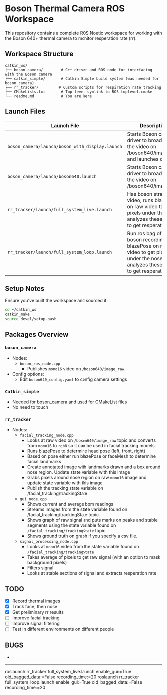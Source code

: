 
# Boson Thermal Camera ROS Workspace

This repository contains a complete ROS Noetic workspace for working with the Boson 640+ thermal camera to monitor resperation rate (rr).

## Workspace Structure
```
catkin_ws/
├── boson_camera/        # C++ driver and ROS node for interfacing with the Boson camera
├── catkin_simple/       # Catkin Simple build system (was needed for boson_camera)
├── rr_tracker/         # Custom scripts for respiration rate tracking
├── CMakeLists.txt       # Top-level symlink to ROS toplevel.cmake
└── readme.md            # You are here
```

## Launch Files
| Launch File | Description |
|-------------|-------------|
| `boson_camera/launch/boson_with_display.launch` | Starts Boson camera driver to broadcast the video on /boson640/image_raw and launches display|
| `boson_camera/launch/boson640.launch` | Starts Boson camera driver to broadcast the video on /boson640/image_raw|
| `rr_tracker/launch/full_system_live.launch` | Has boson stream live video, runs blazePose on raw video to get pixels under the nose, analyzes these pixels to get resperation rate |
| `rr_tracker/launch/full_system_loop.launch` | Run ros bag of old boson recording, runs blazePose on raw video to get pixels under the nose, analyzes these pixels to get resperation rate |

## Setup Notes

Ensure you’ve built the workspace and sourced it:

```bash
cd ~/catkin_ws
catkin_make
source devel/setup.bash
```

## Packages Overview

### `boson_camera`
- Nodes:
  - `boson_ros_node.cpp`
    - Publishes `mono16` video on `/boson640/image_raw`.
- Config options:  
    - Edit `boson640_config.yaml` to config camera settings

### `Catkin_simple`
- Needed for boson_camera and used for CMakeList files
- No need to touch

### `rr_tracker`
- Nodes:
  - `facial_tracking_node.cpp`
    - Looks at raw video on `/boson640/image_raw` topic and converts from `mono16` to `rgb8` so it can be used in facial tracking models. 
    - Runs blazePose to determine head pose (left, front, right)
    - Based on pose either run blazePose or faceMesh to determine facial landmarks
    - Create annotated image with landmarks drawn and a box around nose region. Update state variable with this image
    - Grabs pixels around nose region on raw `mono16` image and update state variable with this image
    - Publish the tracking state variable on /facial_tracking/trackingState
  - `gui_node.cpp`
    - Shows current and average bpm readings
    - Streams images from the state variable found on /facial_tracking/trackingState topic.
    - Shows graph of raw signal and puts marks on peaks and stable segments using the state variable found on `/facial_tracking/trackingState` topic.
    - Shows ground truth on graph if you specify a csv file.
  - `signal_processing_node.cpp`
    - Looks at `mono16` video from the state variable found on `/facial_tracking/trackingState`
    - Takes average of pixels to get raw signal (with an option to mask background pixels)
    - Filters signal
    - Looks at stable sections of signal and extracts resperation rate

## TODO
- [x] Record thermal images
- [x] Track face, then nose
- [x] Get preliminary rr results
- [ ] Improve facial tracking
- [ ] Improve signal filtering
- [ ] Test in different environments on different people
## BUGS
- 
---

roslaunch rr_tracker full_system_live.launch enable_gui:=True old_bagged_data:=False recording_time:=20
roslaunch rr_tracker full_system_loop.launch enable_gui:=True old_bagged_data:=False recording_time:=20



